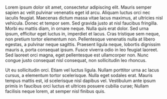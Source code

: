  Lorem ipsum dolor sit amet, consectetur adipiscing elit. Mauris semper sapien ac velit pulvinar venenatis eget id arcu. Aliquam luctus orci nec iaculis feugiat. Maecenas dictum massa vitae lacus maximus, at ultricies nisl vehicula. Donec et tempor sem. Sed gravida justo at nisl faucibus fringilla. Morbi eu mattis diam, in ornare neque. Nulla quis erat dolor. Sed urna ipsum, efficitur eget luctus in, imperdiet et lacus. Cras tristique sem neque, non pretium tortor elementum non. Pellentesque venenatis nulla at libero egestas, a pulvinar neque sagittis. Praesent ligula neque, lobortis dignissim mauris a, porta consequat ipsum. Fusce viverra odio in leo feugiat laoreet. Sed laoreet orci magna, eget pellentesque est ullamcorper non. Nunc congue justo consequat nisl consequat, non sollicitudin leo rhoncus.

Ut eu sollicitudin orci. Etiam vel luctus ligula. Nullam porttitor urna ac lacus cursus, a elementum tortor scelerisque. Nulla eget sodales erat. Mauris tempus mattis est, id scelerisque nisl dapibus vel. Vestibulum ante ipsum primis in faucibus orci luctus et ultrices posuere cubilia curae; Nullam facilisis neque lorem, at semper nisl finibus quis. 
